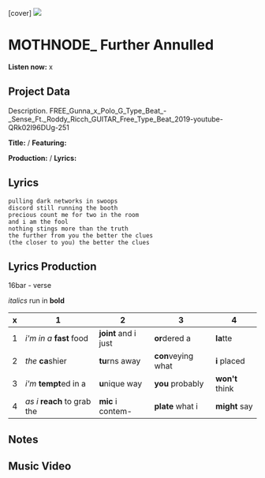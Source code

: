 [cover] ![](57175019_319474918741616_8502199518755923887_n.jpg)

# MOTHNODE_ Further Annulled

**Listen now:** x

## Project Data

Description.
FREE_Gunna_x_Polo_G_Type_Beat_-_Sense_Ft._Roddy_Ricch_GUITAR_Free_Type_Beat_2019-youtube-QRk02I96DUg-251


**Title:**  / **Featuring:** 

**Production:**  / **Lyrics:** 

## Lyrics

```
pulling dark networks in swoops
discord still running the booth
precious count me for two in the room
and i am the fool
nothing stings more than the truth
the further from you the better the clues
(the closer to you) the better the clues

```

## Lyrics Production

16bar - verse

*italics* run in
**bold**

| x | 1 | 2 | 3 | 4 |
|---|---|---|---|---|
| 1 | *i'm in a* **fast** food | **joint** and i just  | **or**dered a  | **la**tte  |
| 2 | *the* **ca**shier | **tu**rns away  |  **con**veying what |  **i** placed |
| 3 | *i'm* **tempt**ed in a | **u**nique way  |  **you** probably |  **won't** think |
| 4 | *as i* **reach** to grab the |  **mic** i contem-  | **plate** what i | **might** say |

## Notes

## Music Video
